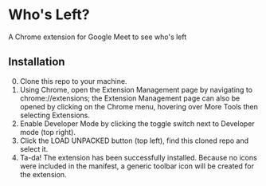# Who's Left?

A Chrome extension for Google Meet to see who's left

## Installation

0. Clone this repo to your machine.
1. Using Chrome, open the Extension Management page by navigating to chrome://extensions; the Extension Management page can also be opened by clicking on the Chrome menu, hovering over More Tools then selecting Extensions.
2. Enable Developer Mode by clicking the toggle switch next to Developer mode (top right).
3. Click the LOAD UNPACKED button (top left), find this cloned repo and select it.
4. Ta-da! The extension has been successfully installed. Because no icons were included in the manifest, a generic toolbar icon will be created for the extension.

